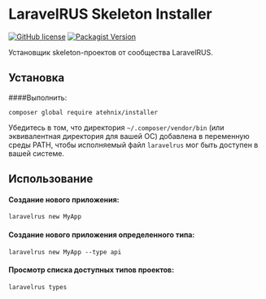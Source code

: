 # LaravelRUS Skeleton Installer
[![GitHub license](https://img.shields.io/badge/license-MIT-blue.svg)](https://raw.githubusercontent.com/atehnix/installer/master/LICENSE)
[![Packagist Version](https://img.shields.io/packagist/v/atehnix/installer.svg)](https://packagist.org/packages/atehnix/installer)

Установщик skeleton-проектов от сообщества LaravelRUS.

## Установка

####Выполнить:
```
composer global require atehnix/installer
```
Убедитесь в том, что директория `~/.composer/vendor/bin`  (или эквивалентная директория для вашей ОС) добавлена в переменную среды PATH, чтобы исполняемый файл `laravelrus` мог быть доступен в вашей системе.

## Использование

#### Создание нового приложения:
```
laravelrus new MyApp
```

#### Создание нового приложения определенного типа:
```
laravelrus new MyApp --type api
```

#### Просмотр списка доступных типов проектов:
```
laravelrus types
```